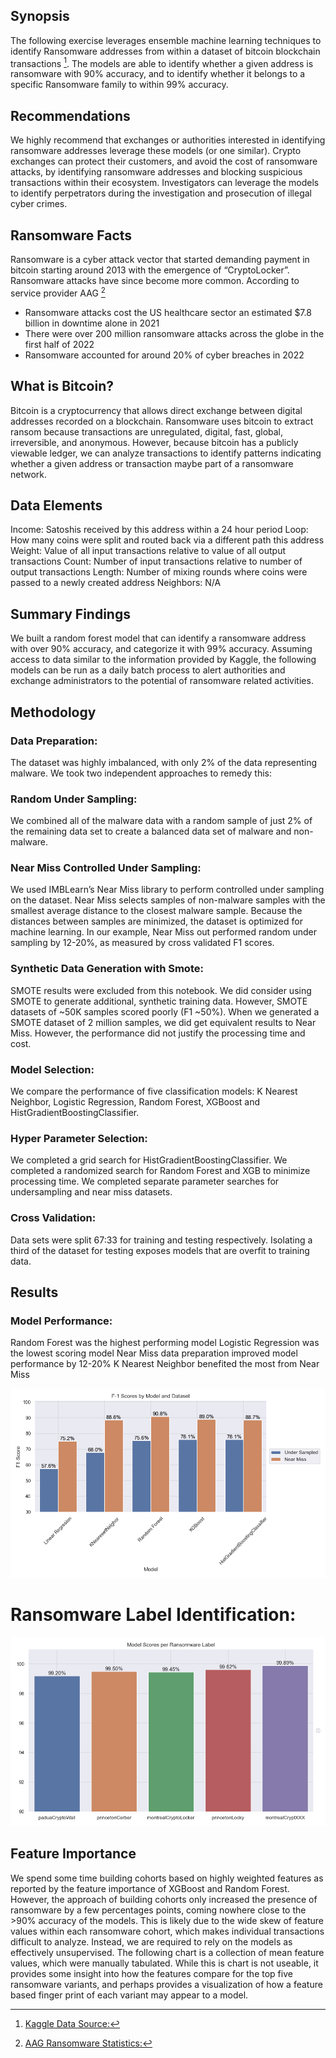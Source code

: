 ## Synopsis

The following exercise leverages ensemble machine learning techniques to identify 
Ransomware addresses from within a dataset of bitcoin blockchain transactions  [^1]. The models are able to identify whether a given address is ransomware with 90% accuracy, and to 
identify whether it belongs to a specific Ransomware family to within 99% accuracy.  

## Recommendations

We highly recommend that exchanges or authorities interested in identifying ransomware addresses leverage these models (or one similar).  Crypto exchanges can protect their customers, and avoid the cost of ransomware attacks, by identifying ransomware addresses and blocking suspicious transactions within their ecosystem. Investigators can leverage the models to identify perpetrators during the investigation and prosecution of illegal cyber crimes.  

## Ransomware Facts

 Ransomware is a cyber attack vector that started demanding payment in bitcoin starting around 2013 with the emergence of “CryptoLocker”. Ransomware attacks have since become more common.  According to service provider AAG [^2]
* Ransomware attacks cost the US healthcare sector an estimated $7.8 billion in downtime alone in 2021
* There were over 200 million ransomware attacks across the globe in the first half of 2022   
* Ransomware accounted for around 20% of cyber breaches in 2022 

## What is Bitcoin?

Bitcoin is a cryptocurrency that allows direct exchange between digital addresses recorded on a blockchain.  Ransomware uses bitcoin to extract ransom because transactions are unregulated, digital, fast, global, irreversible, and anonymous.  However, because bitcoin has a publicly viewable ledger, we can analyze transactions to identify patterns indicating whether a given address or transaction maybe part of a ransomware network.  

## Data Elements

Income:  	Satoshis received by this address within a 24 hour period
Loop:		How many coins were split and routed back via a different path this address
Weight:	Value of all input transactions relative to value of all output transactions 
Count:		Number of input transactions relative to number of output transactions
Length: 	Number of mixing rounds where coins were passed to a newly created address
Neighbors:	N/A

## Summary Findings

We built a random forest model that can identify a ransomware address with over 90% accuracy, and categorize it with 99% accuracy.  Assuming access to data similar to the information provided by Kaggle, the following models can be run as a daily batch process to alert authorities and exchange administrators to the potential of ransomware related activities. 

## Methodology

 ### Data Preparation: 

The dataset was highly imbalanced, with only 2% of the data representing malware.  We took
two independent approaches to remedy this:

 ### Random Under Sampling:  

We combined all of the malware data with a random sample of just 2% of the remaining data set to create a balanced data set of malware and non-malware.  

  ### Near Miss Controlled Under Sampling:  

We used IMBLearn’s Near Miss library to perform controlled under sampling on the dataset.  Near Miss selects samples of non-malware samples with the smallest average distance to the closest malware sample. Because the distances between samples are minimized, the dataset is optimized for machine learning. In our example, Near Miss out performed random under sampling by 12-20%, as measured by cross validated F1 scores.  

 ### Synthetic Data Generation with Smote:

SMOTE results were excluded from this notebook.  We did consider using SMOTE to
generate additional, synthetic training data. However, SMOTE datasets of ~50K samples scored
poorly (F1 ~50%).  When we generated a SMOTE dataset of 2 million samples, we did get 
equivalent results to Near Miss. However, the performance did not justify the processing time 
and cost.  

 ### Model Selection:  

We compare the performance of five classification models: K Nearest Neighbor, Logistic
 Regression, Random Forest, XGBoost and ​​HistGradientBoostingClassifier.

 ### Hyper Parameter Selection:

We completed a grid search for HistGradientBoostingClassifier.  We completed a randomized search for Random Forest and XGB to minimize processing time.  We completed separate parameter searches for undersampling and near miss datasets.  


 ### Cross Validation:

Data sets were split 67:33 for training and testing respectively.  Isolating a third of the dataset for testing exposes models that are overfit to training data. 


## Results

### Model Performance:

Random Forest was the highest performing model
Logistic Regression was the lowest scoring model
Near Miss data preparation improved model performance by 12-20%
K Nearest Neighbor benefited the most from Near Miss 

![alt text](https://github.com/JOSHUAGITBERG/bitcoin_heist_ransomware/blob/main/images/F1-Scores-by-Model-Dataset.png)

# Ransomware Label Identification:

![alt text](https://github.com/JOSHUAGITBERG/bitcoin_heist_ransomware/blob/main/images/F1-Scores-by-Label.png)

## Feature Importance

 We spend some time building cohorts based on highly weighted features as reported by the feature importance of XGBoost and Random Forest.  However, the approach of building cohorts only increased the presence of ransomware by a few percentages points, coming nowhere close to the >90% accuracy of the models.  This is likely due to the wide skew of feature values within each ransomware cohort, which makes individual transactions difficult to analyze.  Instead, we are required to rely on the models as effectively unsupervised.  The following chart is a collection of mean feature values, which were manually tabulated.  While this is chart is not useable, it provides some insight into how the features compare for the top five ransomware variants, and perhaps provides a visualization of how a feature based finger print of each variant may appear to a model.



[^1]:  [Kaggle Data Source:](https://www.kaggle.com/datasets/sapere0/bitcoinheist-ransomware-dataset)

[^2]:  [AAG Ransomware Statistics:](https://aag-it.com/the-latest-ransomware-statistics/)




